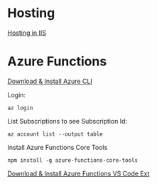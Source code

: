 # Hosting

[Hosting in IIS](https://docs.microsoft.com/en-us/aspnet/core/host-and-deploy/iis/?view=aspnetcore-2.2)

# Azure Functions

[Download & Install Azure CLI](https://docs.microsoft.com/en-us/cli/azure/install-azure-cli-windows?view=azure-cli-latest)

Login:

```
az login
```

List Subscriptions to see Subscription Id:

```
az account list --output table
```

Install Azure Functions Core Tools

```
npm install -g azure-functions-core-tools
```

[Download & Install Azure Functions VS Code Ext](https://marketplace.visualstudio.com/items?itemName=ms-azuretools.vscode-azurefunctions)
